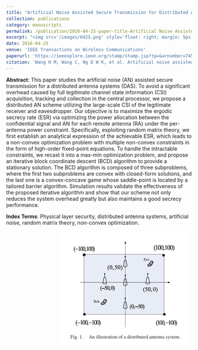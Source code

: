 ```yaml
---
title: "Artificial Noise Assisted Secure Transmission for Distributed Antenna System"
collection: publications
category: manuscripts
permalink: /publication/2016-04-25-paper-title-Artificial Noise Assisted Secure Transmission for Distributed Antenna System
excerpt: "<img src='/images/0425.png' style='float: right; margin: 5px;' width='300px'>The paper proposes a distributed artificial noise scheme for enhancing security in distributed antenna systems (DAS) by optimizing power allocation to maximize the ergodic secrecy rate (ESR) using large-scale CSI."
date: 2016-04-25
venue: 'IEEE Transactions on Wireless Communications'
paperurl: 'https://ieeexplore.ieee.org/stamp/stamp.jsp?tp=&arnumber=7458901'
citation: 'Wang H M, Wang C, Ng D W K, et al. Artificial noise assisted secure transmission for distributed antenna systems[J]. IEEE Transactions on Signal Processing, 2016, 64(15): 4050-4064.'
---
```



**Abstract**: This paper studies the artificial noise (AN) assisted secure transmission for a distributed antenna systems (DAS). To avoid a significant overhead caused by full legitimate channel state information (CSI) acquisition, tracking and collection in the central processor, we propose a distributed AN scheme utilizing the large-scale CSI of the legitimate receiver and eavesdropper. Our objective is to maximize the ergodic secrecy rate (ESR) via optimizing the power allocation between the confidential signal and AN for each remote antenna (RA) under the per-antenna power constraint. Specifically, exploiting random matrix theory, we first establish an analytical expression of the achievable ESR, which leads to a non-convex optimization problem with multiple non-convex constraints in the form of high-order fixed-point equations. To handle the intractable constraints, we recast it into a max-min optimization problem, and propose an iterative block coordinate descent (BCD) algorithm to provide a stationary solution. The BCD algorithm is composed of three subproblems, where the first two subproblems are convex with closed-form solutions, and the last one is a convex-concave game whose saddle-point is located by a tailored barrier algorithm. Simulation results validate the effectiveness of the proposed iterative algorithm and show that our scheme not only reduces the system overhead greatly but also maintains a good secrecy performance.


**Index Terms**: Physical layer security, distributed antenna systems, artificial noise, random matrix theory, non-convex optimization.


<img src='/images/0425.png' style='float: right; margin: 5px;'>

